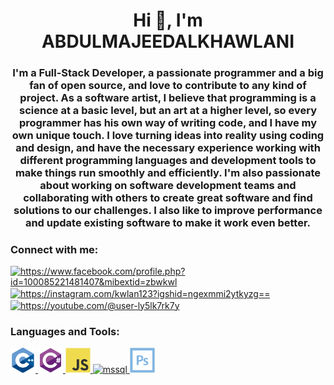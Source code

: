  <h1 align="center">Hi 👋, I'm ABDULMAJEEDALKHAWLANI</h1>
<h3 align="center">I'm a Full-Stack Developer, a passionate programmer and a big fan of open source, and love to contribute to any kind of project. As a software artist, I believe that programming is a science at a basic level, but an art at a higher level, so every programmer has his own way of writing code, and I have my own unique touch. I love turning ideas into reality using coding and design, and have the necessary experience working with different programming languages ​​and development tools to make things run smoothly and efficiently. I'm also passionate about working on software development teams and collaborating with others to create great software and find solutions to our challenges. I also like to improve performance and update existing software to make it work even better.</h3>

<h3 align="left">Connect with me:</h3>
<p align="left">
<a href="https://fb.com/https://www.facebook.com/profile.php?id=100085221481407&mibextid=zbwkwl" target="blank"><img align="center" src="https://raw.githubusercontent.com/rahuldkjain/github-profile-readme-generator/master/src/images/icons/Social/facebook.svg" alt="https://www.facebook.com/profile.php?id=100085221481407&mibextid=zbwkwl" height="30" width="40" /></a>
<a href="https://instagram.com/https://instagram.com/kwlan123?igshid=ngexmmi2ytkyzg==" target="blank"><img align="center" src="https://raw.githubusercontent.com/rahuldkjain/github-profile-readme-generator/master/src/images/icons/Social/instagram.svg" alt="https://instagram.com/kwlan123?igshid=ngexmmi2ytkyzg==" height="30" width="40" /></a>
<a href="https://www.youtube.com/c/https://youtube.com/@user-ly5lk7rk7y" target="blank"><img align="center" src="https://raw.githubusercontent.com/rahuldkjain/github-profile-readme-generator/master/src/images/icons/Social/youtube.svg" alt="https://youtube.com/@user-ly5lk7rk7y" height="30" width="40" /></a>
</p>

<h3 align="left">Languages and Tools:</h3>
<p align="left"> <a href="https://www.w3schools.com/cpp/" target="_blank" rel="noreferrer"> <img src="https://raw.githubusercontent.com/devicons/devicon/master/icons/cplusplus/cplusplus-original.svg" alt="cplusplus" width="40" height="40"/> </a> <a href="https://www.w3schools.com/cs/" target="_blank" rel="noreferrer"> <img src="https://raw.githubusercontent.com/devicons/devicon/master/icons/csharp/csharp-original.svg" alt="csharp" width="40" height="40"/> </a> <a href="https://developer.mozilla.org/en-US/docs/Web/JavaScript" target="_blank" rel="noreferrer"> <img src="https://raw.githubusercontent.com/devicons/devicon/master/icons/javascript/javascript-original.svg" alt="javascript" width="40" height="40"/> </a> <a href="https://www.microsoft.com/en-us/sql-server" target="_blank" rel="noreferrer"> <img src="https://www.svgrepo.com/show/303229/microsoft-sql-server-logo.svg" alt="mssql" width="40" height="40"/> </a> <a href="https://www.photoshop.com/en" target="_blank" rel="noreferrer"> <img src="https://raw.githubusercontent.com/devicons/devicon/master/icons/photoshop/photoshop-line.svg" alt="photoshop" width="40" height="40"/> </a> </p>
